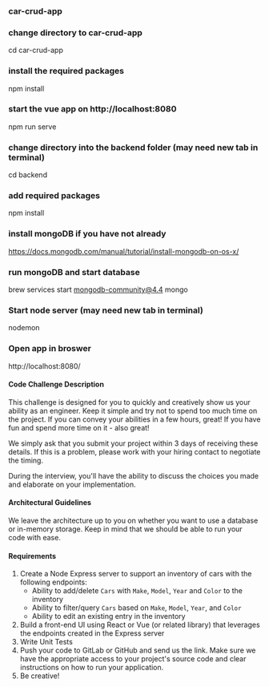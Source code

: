 ### car-crud-app

### change directory to car-crud-app
cd car-crud-app

### install the required packages
npm install

### start the vue app on http://localhost:8080
npm run serve

### change directory into the backend folder (may need new tab in terminal)
cd backend

### add required packages
npm install

### install mongoDB if you have not already
https://docs.mongodb.com/manual/tutorial/install-mongodb-on-os-x/

### run mongoDB and start database
brew services start mongodb-community@4.4
mongo

### Start node server (may need new tab in terminal)
nodemon

### Open app in broswer
http://localhost:8080/

<!-- TODO: add filters/queries -->
<!-- TODO: unit tests -->

#### Code Challenge Description

This challenge is designed for you to quickly and creatively show us your ability as an engineer. Keep it simple and try not to spend too much time on the project. If you can convey your abilities in a few hours, great! If you have fun and spend more time on it - also great!

We simply ask that you submit your project within 3 days of receiving these details. If this is a problem, please work with your hiring contact to negotiate the timing.

During the interview, you'll have the ability to discuss the choices you made and elaborate on your implementation.

#### Architectural Guidelines
We leave the architecture up to you on whether you want to use a database or in-memory storage. Keep in mind that we should be able to run your code with ease.

#### Requirements
1. Create a Node Express server to support an inventory of cars with the following endpoints:
    - Ability to add/delete `Cars` with `Make`, `Model`, `Year` and `Color` to the inventory
    - Ability to filter/query `Cars` based on `Make`, `Model`, `Year`, and `Color`
    - Ability to edit an existing entry in the inventory
2. Build a front-end UI using React or Vue (or related library) that leverages the endpoints created in the Express server
3. Write Unit Tests
4. Push your code to GitLab or GitHub and send us the link. Make sure we have the appropriate access to your project's source code and clear instructions on how to run your application.
5. Be creative!